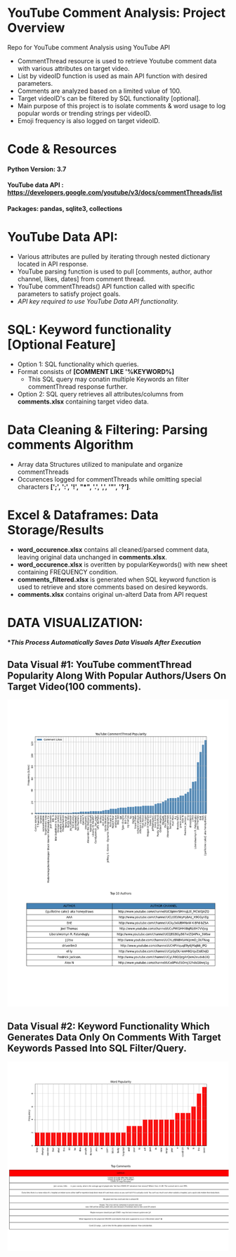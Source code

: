 # YouTube Comment Analysis: Project Overview
Repo for YouTube comment Analysis using YouTube API


- CommentThread resource is used to retrieve Youtube comment data with various attributes on target video.
- List by videoID function is used as main API function with desired parameters.
- Comments are analyzed based on a limited value of 100.
- Target videoID's can be filtered by SQL functionality [optional].
- Main purpose of this project is to isolate comments & word usage to log popular words or trending strings per videoID.
- Emoji frequency is also logged on target videoID.
 
 # Code & Resources 
 #### Python Version: 3.7
 #### YouTube data API : https://developers.google.com/youtube/v3/docs/commentThreads/list
 #### Packages: pandas, sqlite3, collections
  
 # YouTube Data API:
  - Various attributes are pulled by iterating through nested dictionary located in API response.
  - YouTube parsing function is used to pull [comments, author, author channel, likes, dates] from comment thread.
  - YouTube commentThreads() API function called with specific parameters to satisfy project goals.
  - *API key required to use YouTube Data API functionality.*
  
# SQL: Keyword functionality [Optional Feature]
  - Option 1: SQL functionality which queries.
  - Format consists of **[COMMENT LIKE '%KEYWORD%]**
    - This SQL query may conatin multiple Keywords an filter commentThread response further.
  - Option 2: SQL query retrieves all attributes/columns from **comments.xlsx** containing target video data.
  
# Data Cleaning & Filtering: Parsing comments Algorithm
  - Array data Structures utilized to manipulate and organize commentThreads
  - Occurences logged for commentThreads while omitting special characters **[';', ':', '!', "*", '.', ',', '"', '?']**.
  
# Excel & Dataframes: Data Storage/Results
  - **word_occurence.xlsx** contains all cleaned/parsed comment data, leaving original data unchanged in **comments.xlsx**.
  - **word_occurence.xlsx** is overitten by popularKeywords() with new sheet containing FREQUENCY condition.
  - **comments_filtered.xlsx** is generated when SQL keyword function is used to retrieve and store comments based on desired keywords.
  - **comments.xlsx** contains original un-alterd Data from API request

# DATA VISUALIZATION: 
#### **This Process Automatically Saves Data Visuals After Execution*
## Data Visual #1: YouTube commentThread Popularity Along With Popular Authors/Users On Target Video(100 comments).
![](https://raw.githubusercontent.com/Adan-Macias/Youtube_Project/main/Data_Visuals/popularity_100.png)

## Data Visual #2: Keyword Functionality Which Generates Data Only On Comments With Target Keywords Passed Into SQL Filter/Query.
![](https://raw.githubusercontent.com/Adan-Macias/Youtube_Project/main/Data_Visuals/keyword_comments.png)



